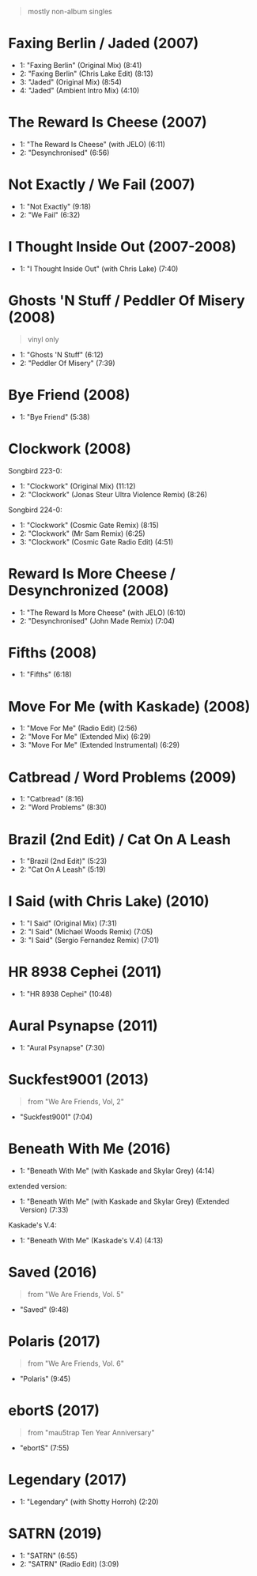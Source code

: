 > mostly non-album singles

# Faxing Berlin / Jaded (2007)

- 1: "Faxing Berlin" (Original Mix) (8:41)
- 2: "Faxing Berlin" (Chris Lake Edit) (8:13)
- 3: "Jaded" (Original Mix) (8:54)
- 4: "Jaded" (Ambient Intro Mix) (4:10)

# The Reward Is Cheese (2007)

- 1: "The Reward Is Cheese" (with JELO) (6:11)
- 2: "Desynchronised" (6:56)

# Not Exactly / We Fail (2007)

- 1: "Not Exactly" (9:18)
- 2: "We Fail" (6:32)

# I Thought Inside Out (2007-2008)

- 1: "I Thought Inside Out" (with Chris Lake) (7:40)

# Ghosts 'N Stuff / Peddler Of Misery (2008)

> vinyl only
- 1: "Ghosts 'N Stuff" (6:12)
- 2: "Peddler Of Misery" (7:39)

# Bye Friend (2008)

- 1: "Bye Friend" (5:38)

# Clockwork (2008)

Songbird 223-0:
- 1: "Clockwork" (Original Mix) (11:12)
- 2: "Clockwork" (Jonas Steur Ultra Violence Remix) (8:26)

Songbird 224-0:
- 1:  "Clockwork" (Cosmic Gate Remix) (8:15)
- 2:  "Clockwork" (Mr Sam Remix) (6:25)
- 3:  "Clockwork" (Cosmic Gate Radio Edit) (4:51)

# Reward Is More Cheese / Desynchronized (2008)

- 1: "The Reward Is More Cheese" (with JELO) (6:10)
- 2: "Desynchronised" (John Made Remix) (7:04)

# Fifths (2008)

- 1: "Fifths" (6:18)

# Move For Me (with Kaskade) (2008)

- 1: "Move For Me" (Radio Edit) (2:56)
- 2: "Move For Me" (Extended Mix) (6:29)
- 3: "Move For Me" (Extended Instrumental) (6:29)

# Catbread / Word Problems (2009)

- 1: "Catbread" (8:16)
- 2: "Word Problems" (8:30)

# Brazil (2nd Edit) / Cat On A Leash

- 1: "Brazil (2nd Edit)" (5:23)
- 2: "Cat On A Leash" (5:19)

# I Said (with Chris Lake) (2010)

- 1: "I Said" (Original Mix) (7:31)
- 2: "I Said" (Michael Woods Remix) (7:05)
- 3: "I Said" (Sergio Fernandez Remix) (7:01)

# HR 8938 Cephei (2011)

- 1: "HR 8938 Cephei" (10:48)

# Aural Psynapse (2011)

- 1: "Aural Psynapse" (7:30)

# Suckfest9001 (2013)

> from "We Are Friends, Vol, 2"
- "Suckfest9001" (7:04)

# Beneath With Me (2016)

- 1: "Beneath With Me" (with Kaskade and Skylar Grey) (4:14)

extended version:
- 1: "Beneath With Me" (with Kaskade and Skylar Grey) (Extended Version) (7:33)

Kaskade's V.4:
- 1: "Beneath With Me" (Kaskade's V.4) (4:13)

# Saved (2016)

> from "We Are Friends, Vol. 5"
- "Saved" (9:48)

# Polaris (2017)

> from "We Are Friends, Vol. 6"
- "Polaris" (9:45)

# ebortS (2017)

> from "mau5trap Ten Year Anniversary"
- "ebortS" (7:55)

# Legendary (2017)

- 1: "Legendary" (with Shotty Horroh) (2:20)

# SATRN (2019)

- 1: "SATRN" (6:55)
- 2: "SATRN" (Radio Edit) (3:09)
